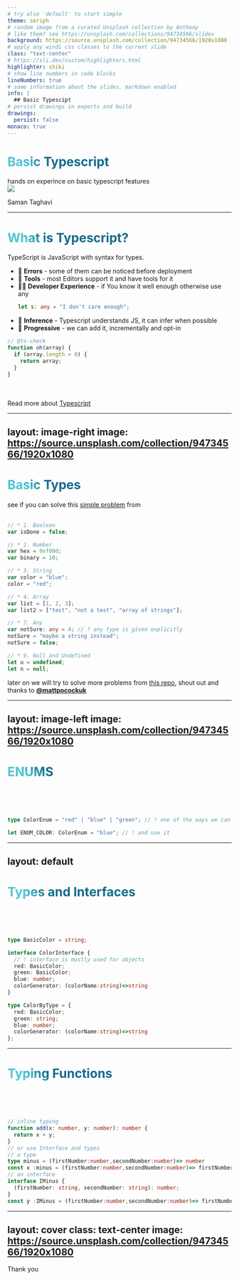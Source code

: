 ```yaml
---
# try also 'default' to start simple
theme: seriph
# random image from a curated Unsplash collection by Anthony
# like them? see https://unsplash.com/collections/94734566/slidev
background: https://source.unsplash.com/collection/94734566/1920x1080
# apply any windi css classes to the current slide
class: "text-center"
# https://sli.dev/custom/highlighters.html
highlighter: shiki
# show line numbers in code blocks
lineNumbers: true
# some information about the slides, markdown enabled
info: |
  ## Basic Typescipt
# persist drawings in exports and build
drawings:
  persist: false
monaco: true
---
```


# Basic Typescript

<div class="text-white rounded-md  font-black">
  <span @click="$slidev.nav.next" class="bg-blue-500   rounded cursor-pointer p-3" hover="bg-black bg-opacity-10 text-blue-500">
  hands on experince on basic typescript features
  </span>
</div>

<div class="absolute ">
<img src="https://avatars.githubusercontent.com/u/66922536" class="max-w-36  rounded-full mx-auto ">
<p>
Saman Taghavi
</p>
</div>

<!--
Ask audience about their prior knowledge
-->

---

<h1 class="font-bold text-blue-500 text-xl">
 What is Typescript?
</h1>

TypeScript is JavaScript with syntax for types.

- 🐞 **Errors** - some of them can be noticed before deployment
- 🎨 **Tools** - most Editors support it and have tools for it
- 🧑‍💻 **Developer Experience** - if You know it well enough otherwise use any
  ```ts 
  let s: any = "I don't care enough";
  ```
- 🤹 **Inference** - Typescript understands JS, it can infer when possible
- 🎥 **Progressive** - we can add it, incrementally and opt-in

```ts {1|2,3|all}
// @ts-check
function oh(array) {
  if (orray.length > 0) {
    return array;
  }
}
```

<br>
<br>
<span class="bg-white bg-opacity-20 right-5 p-5 absolute rounded-md " hover="bg-opacity-70 text-black">
Read more about <a class="text-blue-500"  href='https://www.typescriptlang.org/docs/handbook/intro.html' target=”_blank”>
Typescript
</a>
</span>

<style>
h1 {
  background-color: blue;
  background-image: linear-gradient(45deg, #4EC5D4 10%, #146b8c 20%);
  background-size: 100%;
  -webkit-background-clip: text;
  -moz-background-clip: text;
  -webkit-text-fill-color: transparent;
  -moz-text-fill-color: transparent;
}
</style>


---
layout: image-right
image: https://source.unsplash.com/collection/94734566/1920x1080
---

# Basic Types

see if you can solve this [simple problem](https://github.com/total-typescript/beginners-typescript-tutorial/blob/main/src/01-number.problem.ts#L11) from 
<br>
<br>

```ts {1-2|4-6|8-10|12-14|16-19|21-23|all} {maxHeight: '250px'}
// * 1. Boolean
var isDone = false;

// * 2. Number
var hex = 0xf00d;
var binary = 10;

// * 3. String
var color = "blue";
color = "red";

// * 4. Array
var list = [1, 2, 3];
var list2 = ["test", "not a test", "array of strings"];

// * 7. Any
var notSure: any = 4; // ? any type is given explicitly
notSure = "maybe a string instead";
notSure = false;

// * 9. Null and Undefined
let u = undefined;
let n = null;
```

later on we will try to solve more problems from [this repo](https://github.com/total-typescript/beginners-typescript-tutorial), shout out and thanks to [**@mattpocockuk**](https://twitter.com/mattpocockuk)


---
layout: image-left
image: https://source.unsplash.com/collection/94734566/1920x1080
---

# ENUMS

<br>
<br>
<br>

```ts 
type ColorEnum = "red" | "blue" | "green"; // ! one of the ways we can define a type

let ENUM_COLOR: ColorEnum = "blue"; // ! and use it
```


---
layout: default
---

# Types and Interfaces

<br>
<br>
<br>

```ts {1|3|3-4|3-9|11-16}
type BasicColor = string;

interface ColorInterface { 
  // ! interface is mostly used for objects
  red: BasicColor;
  green: BasicColor;
  blue: number;
  colorGenerator: (colorName:string)=>string
}

type ColorByType = {
  red: BasicColor;
  green: string;
  blue: number;
  colorGenerator: (colorName:string)=>string
};

```



---

# Typing Functions

<br>
<br>
<br>

```ts {1-2|5|6-8|10-13|all} {maxHeight: '250px'}
// inline typing
function add(x: number, y: number): number {
  return x + y;
} 
// or use Interface and types
// a type
type minus = (firstNumber:number,secondNumber:number)=> number
const x :minus = (firstNumber:number,secondNumber:number)=> firstNumber - secondNumber
// an interface 
interface IMinus {
  (firstNumber: string, secondNumber: string): number;
}
const y :IMinus = (firstNumber:number,secondNumber:number)=> firstNumber - secondNumber

```



---
layout: cover
class: text-center
image: https://source.unsplash.com/collection/94734566/1920x1080
---

<div>
Thank you
</div>
